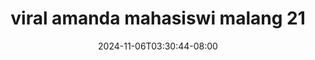 --- 
title: "viral amanda mahasiswi malang  21"
description: "  bokep viral amanda mahasiswi malang  21 simontox   baru"
date: 2024-11-06T03:30:44-08:00
file_code: "kspwxkfpy3t9"
draft: false
cover: "tj0rblfp62i2sv70.jpg"
tags: ["viral", "amanda", "mahasiswi", "malang", "bokep-indo", "bokep-viral", "bokep-ig"]
length: 493
fld_id: "1483131"
foldername: "Amanda mahasiswi malang"
categories: ["Amanda mahasiswi malang"]
views: 0
---